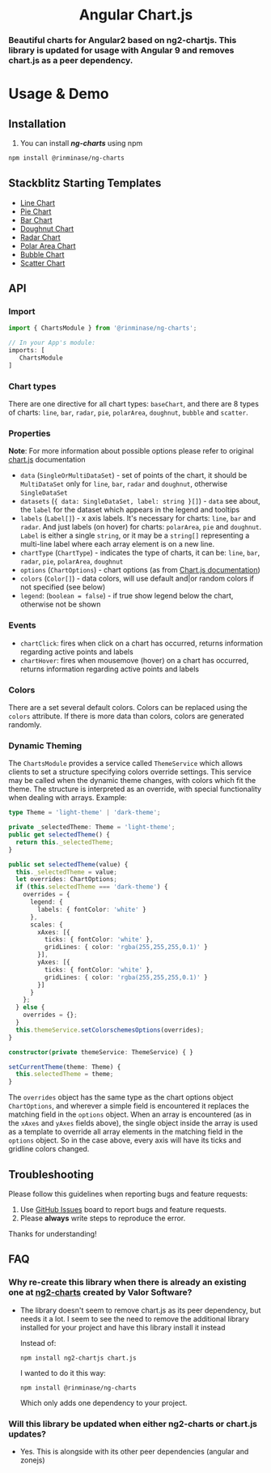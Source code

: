 <h1 align="center"> Angular Chart.js </h1>

### Beautiful charts for Angular2 based on ng2-chartjs. This library is updated for usage with Angular 9 and removes chart.js as a peer dependency.

# Usage & Demo


## Installation

1. You can install ***ng-charts*** using npm

  ```bash
  npm install @rinminase/ng-charts
  ```

## Stackblitz Starting Templates

* [Line Chart](https://stackblitz.com/edit/ng2-charts-line-template)
* [Pie Chart](https://stackblitz.com/edit/ng2-charts-pie-template)
* [Bar Chart](https://stackblitz.com/edit/ng2-charts-bar-template)
* [Doughnut Chart](https://stackblitz.com/edit/ng2-charts-doughnut-template)
* [Radar Chart](https://stackblitz.com/edit/ng2-charts-radar-template)
* [Polar Area Chart](https://stackblitz.com/edit/ng2-charts-polar-area-template)
* [Bubble Chart](https://stackblitz.com/edit/ng2-charts-bubble-template)
* [Scatter Chart](https://stackblitz.com/edit/ng2-charts-scatter-template)

## API

### Import
```typescript
import { ChartsModule } from '@rinminase/ng-charts';

// In your App's module:
imports: [
   ChartsModule
]
```

### Chart types
There are one directive for all chart types: `baseChart`, and there are 8 types of charts: `line`, `bar`, `radar`, `pie`, `polarArea`, `doughnut`, `bubble` and `scatter`.

### Properties

**Note**: For more information about possible options please refer to original [chart.js](http://www.chartjs.org/docs) documentation

- `data` (`SingleOrMultiDataSet`) -  set of points of the chart, it should be `MultiDataSet` only for `line`, `bar`, `radar` and `doughnut`, otherwise `SingleDataSet`
- `datasets` (`{ data: SingleDataSet, label: string }[]`) - `data` see about, the `label` for the dataset which appears in the legend and tooltips
- `labels` (`Label[]`) - x axis labels. It's necessary for charts: `line`, `bar` and `radar`. And just labels (on hover) for charts: `polarArea`, `pie` and `doughnut`. `Label` is either a single `string`, or it may be a `string[]` representing a multi-line label where each array element is on a new line.
- `chartType` (`ChartType`) - indicates the type of charts, it can be: `line`, `bar`, `radar`, `pie`, `polarArea`, `doughnut`
- `options` (`ChartOptions`) - chart options (as from [Chart.js documentation](http://www.chartjs.org/docs/))
- `colors` (`Color[]`) - data colors, will use default and|or random colors if not specified (see below)
- `legend`: (`boolean = false`) - if true show legend below the chart, otherwise not be shown

### Events

- `chartClick`: fires when click on a chart has occurred, returns information regarding active points and labels
- `chartHover`: fires when mousemove (hover) on a chart has occurred, returns information regarding active points and labels


### Colors

There are a set several default colors. Colors can be replaced using the `colors` attribute. If there is more data than colors, colors are generated randomly.

### Dynamic Theming

The `ChartsModule` provides a service called `ThemeService` which allows clients to set a structure specifying colors override settings. This service may be called when the dynamic theme changes, with colors which fit the theme. The structure is interpreted as an override, with special functionality when dealing with arrays. Example:

```typescript
type Theme = 'light-theme' | 'dark-theme';

private _selectedTheme: Theme = 'light-theme';
public get selectedTheme() {
  return this._selectedTheme;
}

public set selectedTheme(value) {
  this._selectedTheme = value;
  let overrides: ChartOptions;
  if (this.selectedTheme === 'dark-theme') {
    overrides = {
      legend: {
        labels: { fontColor: 'white' }
      },
      scales: {
        xAxes: [{
          ticks: { fontColor: 'white' },
          gridLines: { color: 'rgba(255,255,255,0.1)' }
        }],
        yAxes: [{
          ticks: { fontColor: 'white' },
          gridLines: { color: 'rgba(255,255,255,0.1)' }
        }]
      }
    };
  } else {
    overrides = {};
  }
  this.themeService.setColorschemesOptions(overrides);
}

constructor(private themeService: ThemeService) { }

setCurrentTheme(theme: Theme) {
  this.selectedTheme = theme;
}
```

The `overrides` object has the same type as the chart options object `ChartOptions`, and wherever a simple field is encountered it replaces the matching field in the `options` object. When an array is encountered (as in the `xAxes` and `yAxes` fields above), the single object inside the array is used as a template to override all array elements in the matching field in the `options` object. So in the case above, every axis will have its ticks and gridline colors changed.

## Troubleshooting

Please follow this guidelines when reporting bugs and feature requests:

1. Use [GitHub Issues](https://github.com/RinMinase/ng-charts/issues) board to report bugs and feature requests.
2. Please **always** write steps to reproduce the error.

Thanks for understanding!

## FAQ

### Why re-create this library when there is already an existing one at [ng2-charts](https://github.com/valor-software/ng2-charts) created by Valor Software?

- The library doesn't seem to remove chart.js as its peer dependency, but needs it a lot. I seem to see the need to remove the additional library installed for your project and have this library install it instead

  Instead of:

  ```npm install ng2-chartjs chart.js```

  I wanted to do it this way:

  ```npm install @rinminase/ng-charts```

  Which only adds one dependency to your project.

### Will this library be updated when either ng2-charts or chart.js updates?

- Yes. This is alongside with its other peer dependencies (angular and zonejs)
